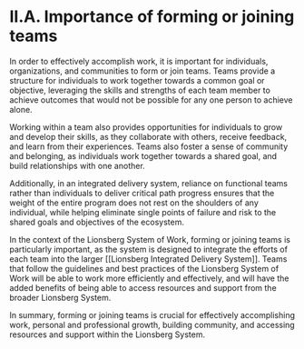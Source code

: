 # II.A. Importance of forming or joining teams

In order to effectively accomplish work, it is important for individuals, organizations, and communities to form or join teams. Teams provide a structure for individuals to work together towards a common goal or objective, leveraging the skills and strengths of each team member to achieve outcomes that would not be possible for any one person to achieve alone.

Working within a team also provides opportunities for individuals to grow and develop their skills, as they collaborate with others, receive feedback, and learn from their experiences. Teams also foster a sense of community and belonging, as individuals work together towards a shared goal, and build relationships with one another.

Additionally, in an integrated delivery system, reliance on functional teams rather than individuals to deliver critical path progress ensures that the weight of the entire program does not rest on the shoulders of any individual, while helping eliminate single points of failure and risk to the shared goals and objectives of the ecosystem. 

In the context of the Lionsberg System of Work, forming or joining teams is particularly important, as the system is designed to integrate the efforts of each team into the larger [[Lionsberg Integrated Delivery System]]. Teams that follow the guidelines and best practices of the Lionsberg System of Work will be able to work more efficiently and effectively, and will have the added benefits of being able to access resources and support from the broader Lionsberg System.

In summary, forming or joining teams is crucial for effectively accomplishing work, personal and professional growth, building community, and accessing resources and support within the Lionsberg System.